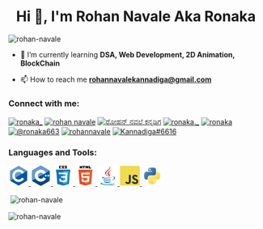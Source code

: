 <h1 align="center">Hi 👋, I'm Rohan Navale Aka Ronaka</h1>
<p align="left"> <img src="https://komarev.com/ghpvc/?username=rohan-navale&label=Profile%20views&color=0e75b6&style=flat" alt="rohan-navale" /> </p>

- 🌱 I’m currently learning **DSA, Web Development, 2D Animation, BlockChain**

- 📫 How to reach me **rohannavalekannadiga@gmail.com**

<h3 align="left">Connect with me:</h3>
<p align="left">
<a href="https://twitter.com/ronaka_" target="blank"><img align="center" src="https://raw.githubusercontent.com/rahuldkjain/github-profile-readme-generator/master/src/images/icons/Social/twitter.svg" alt="ronaka_" height="30" width="40" /></a>
<a href="https://linkedin.com/in/rohan navale" target="blank"><img align="center" src="https://raw.githubusercontent.com/rahuldkjain/github-profile-readme-generator/master/src/images/icons/Social/linked-in-alt.svg" alt="rohan navale" height="30" width="40" /></a>
<a href="https://fb.com/ರೋಹನ್ ನವಲೆ ಕನ್ನಡಿಗ" target="blank"><img align="center" src="https://raw.githubusercontent.com/rahuldkjain/github-profile-readme-generator/master/src/images/icons/Social/facebook.svg" alt="ರೋಹನ್ ನವಲೆ ಕನ್ನಡಿಗ" height="30" width="40" /></a>
<a href="https://instagram.com/ronaka._" target="blank"><img align="center" src="https://raw.githubusercontent.com/rahuldkjain/github-profile-readme-generator/master/src/images/icons/Social/instagram.svg" alt="ronaka._" height="30" width="40" /></a>
<a href="https://www.youtube.com/c/ronaka" target="blank"><img align="center" src="https://raw.githubusercontent.com/rahuldkjain/github-profile-readme-generator/master/src/images/icons/Social/youtube.svg" alt="ronaka" height="30" width="40" /></a>
<a href="https://www.hackerearth.com/@ronaka663" target="blank"><img align="center" src="https://raw.githubusercontent.com/rahuldkjain/github-profile-readme-generator/master/src/images/icons/Social/hackerearth.svg" alt="@ronaka663" height="30" width="40" /></a>
<a href="https://auth.geeksforgeeks.org/user/rohannavale" target="blank"><img align="center" src="https://raw.githubusercontent.com/rahuldkjain/github-profile-readme-generator/master/src/images/icons/Social/geeks-for-geeks.svg" alt="rohannavale" height="30" width="40" /></a>
<a href="https://discord.gg/Kannadiga#6616" target="blank"><img align="center" src="https://raw.githubusercontent.com/rahuldkjain/github-profile-readme-generator/master/src/images/icons/Social/discord.svg" alt="Kannadiga#6616" height="30" width="40" /></a>
</p>

<h3 align="left">Languages and Tools:</h3>
<p align="left"> <a href="https://www.cprogramming.com/" target="_blank" rel="noreferrer"> <img src="https://raw.githubusercontent.com/devicons/devicon/master/icons/c/c-original.svg" alt="c" width="40" height="40"/> </a> <a href="https://www.w3schools.com/cpp/" target="_blank" rel="noreferrer"> <img src="https://raw.githubusercontent.com/devicons/devicon/master/icons/cplusplus/cplusplus-original.svg" alt="cplusplus" width="40" height="40"/> </a> <a href="https://www.w3schools.com/css/" target="_blank" rel="noreferrer"> <img src="https://raw.githubusercontent.com/devicons/devicon/master/icons/css3/css3-original-wordmark.svg" alt="css3" width="40" height="40"/> </a> <a href="https://www.w3.org/html/" target="_blank" rel="noreferrer"> <img src="https://raw.githubusercontent.com/devicons/devicon/master/icons/html5/html5-original-wordmark.svg" alt="html5" width="40" height="40"/> </a> <a href="https://www.java.com" target="_blank" rel="noreferrer"> <img src="https://raw.githubusercontent.com/devicons/devicon/master/icons/java/java-original.svg" alt="java" width="40" height="40"/> </a> <a href="https://developer.mozilla.org/en-US/docs/Web/JavaScript" target="_blank" rel="noreferrer"> <img src="https://raw.githubusercontent.com/devicons/devicon/master/icons/javascript/javascript-original.svg" alt="javascript" width="40" height="40"/> </a> <a href="https://www.python.org" target="_blank" rel="noreferrer"> <img src="https://raw.githubusercontent.com/devicons/devicon/master/icons/python/python-original.svg" alt="python" width="40" height="40"/> </a> </p>

<p>&nbsp;<img align="center" src="https://github-readme-stats.vercel.app/api?username=rohan-navale&show_icons=true&locale=en" alt="rohan-navale" /></p>

<p><img align="center" src="https://github-readme-streak-stats.herokuapp.com/?user=rohan-navale&" alt="rohan-navale" /></p>


